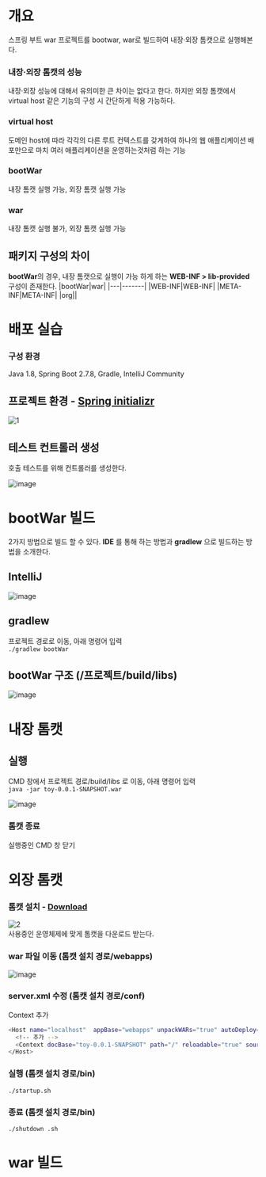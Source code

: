 # 개요
스프링 부트 war 프로젝트를 bootwar, war로 빌드하여 내장·외장 톰캣으로 실행해본다.

### 내장·외장 톰캣의 성능
내장·외장 성능에 대해서 유의미한 큰 차이는 없다고 한다. 하지만 외장 톰캣에서 virtual host 같은 기능의 구성 시 간단하게 적용 가능하다.

### virtual host
도메인 host에 따라 각각의 다른 루트 컨텍스트를 갖게하여 하나의 웹 애플리케이션 배포만으로 마치 여러 애플리케이션을 운영하는것처럼 하는 기능

### bootWar
내장 톰캣 실행 가능, 외장 톰캣 실행 가능

### war
내장 톰캣 실행 불가, 외장 톰캣 실행 가능

## 패키지 구성의 차이
**bootWar**의 경우, 내장 톰캣으로 실행이 가능 하게 하는 **WEB-INF > lib-provided** 구성이 존재한다.
|bootWar|war|
|---|-------|
|WEB-INF|WEB-INF|
|META-INF|META-INF|
|org||

# 배포 실습

### 구성 환경
Java 1.8, Spring Boot 2.7.8, Gradle, IntelliJ Community

## 프로젝트 환경 - [Spring initializr](https://start.spring.io/)
![1](https://user-images.githubusercontent.com/13326651/219359023-49d286aa-58bb-4fcc-b51b-3e5998617e2d.PNG)

## 테스트 컨트롤러 생성
호출 테스트를 위해 컨트롤러를 생성한다.   

![image](https://user-images.githubusercontent.com/13326651/219362921-90b60fff-2191-4c8f-a077-0fb0ad37e223.png)   

# bootWar 빌드
2가지 방법으로 빌드 할 수 있다. **IDE** 를 통해 하는 방법과 **gradlew** 으로 빌드하는 방법을 소개한다.

## IntelliJ
![image](https://user-images.githubusercontent.com/13326651/219365981-1118c935-20d9-4037-a4be-37db2bdaad1d.png)

## gradlew
프로젝트 경로로 이동, 아래 명령어 입력   
```./gradlew bootWar```

## bootWar 구조 (/프로젝트/build/libs)
![image](https://user-images.githubusercontent.com/13326651/219383955-0c0263bf-2772-42e5-8291-0a98569bcd00.png)

# 내장 톰캣

## 실행
CMD 창에서 프로젝트 경로/build/libs 로 이동, 아래 명령어 입력   
```java -jar toy-0.0.1-SNAPSHOT.war```   

![image](https://user-images.githubusercontent.com/13326651/219386974-b44b9fb8-8ec8-45b0-b9ad-e92af30c92e8.png)

### 톰캣 종료
실행중인 CMD 창 닫기

# 외장 톰캣

### 톰캣 설치 - [Download](https://tomcat.apache.org/download-90.cgi)
![2](https://user-images.githubusercontent.com/13326651/219393787-df7a45c3-a89e-4c75-af9b-c61d39e58d87.PNG)   
사용중인 운영체제에 맞게 톰캣을 다운로드 받는다.

### war 파일 이동 (톰캣 설치 경로/webapps)
![image](https://user-images.githubusercontent.com/13326651/219394244-7614c19c-b6a9-4a9f-b9a4-8ddf929a22d6.png)

### server.xml 수정 (톰캣 설치 경로/conf)
Context 추가   
```bash
<Host name="localhost"  appBase="webapps" unpackWARs="true" autoDeploy="true">
  <!-- 추가 -->
  <Context docBase="toy-0.0.1-SNAPSHOT" path="/" reloadable="true" source="org.eclipse.jst.jee.server:toy"></Context>
</Host>
```

### 실행 (톰캣 설치 경로/bin)
```./startup.sh```
### 종료 (톰캣 설치 경로/bin)
```./shutdown .sh```

# war 빌드



